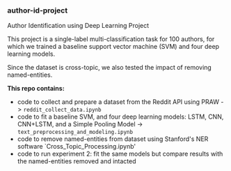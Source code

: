### author-id-project
Author Identification using Deep Learning Project

This project is a single-label multi-classification task for 100 authors, for which we trained a baseline support vector machine (SVM) and four deep learning models.

Since the dataset is cross-topic, we also tested the impact of removing named-entities.

**This repo contains:**
 - code to collect and prepare a dataset from the Reddit API using PRAW -> `reddit_collect_data.ipynb`
 - code to fit a baseline SVM, and four deep learning models: LSTM, CNN, CNN+LSTM, and a Simple Pooling Model -> `text_preprocessing_and_modeling.ipynb`
 - code to remove named-entities from dataset using Stanford's NER software `Cross_Topic_Processing.ipynb'
 - code to run experiment 2: fit the same models but compare results with the named-entities removed and intacted
 

 
 
 
